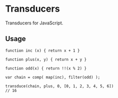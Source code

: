 # Transducers

Transducers for JavaScript.

## Usage

```
function inc (x) { return x + 1 }

function plus(x, y) { return x + y }

function odd(x) { return !!(x % 2) }

var chain = comp( map(inc), filter(odd) );

transduce(chain, plus, 0, [0, 1, 2, 3, 4, 5, 6])
// 16
```